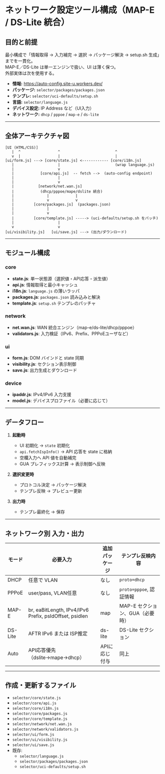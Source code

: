 # ネットワーク設定ツール構成（MAP-E / DS-Lite 統合）

## 目的と前提
最小構成で「情報取得 → 入力補完 → 選択 → パッケージ解決 → setup.sh 生成」までを一貫化。  
MAP-E／DS-Lite は単一エンジンで扱い、UI は薄く保つ。  
外部実体は次を使用する。

- **情報:** https://auto-config.site-u.workers.dev/
- **パッケージ:** `selector/packages/packages.json`
- **テンプレ:** `selector/uci-defaults/setup.sh`
- **言語:** `selector/language.js`
- **デバイス設定:** IP Address など（UI入力）
- **ネットワーク:** `dhcp` / `pppoe` / `map-e` / `ds-lite`

---

## 全体アーキテクチャ図
```
[UI (HTML/CSS)]
   |  ^                 ^                         ^
   v  |                 |                         |
[ui/form.js] ---> [core/state.js] <------------ [core/i18n.js]
   |                    |                         (wrap language.js)
   |                    v
   |            [core/api.js]  -- fetch -->  (auto-config endpoint)
   |                    |
   |                    v
   |           [network/net.wan.js]
   |            (dhcp/pppoe/mape/dslite 統合)
   |               |            |
   |               v            v
   |         [core/packages.js]  (packages.json)
   |               |
   |               v
   |         [core/template.js] -----> (uci-defaults/setup.sh をパッチ)
   |                    |
   v                    v
[ui/visibility.js]   [ui/save.js] ---> (出力/ダウンロード)
```


---

## モジュール構成

### core
- **state.js**: 単一状態源（選択値・API応答・派生値）
- **api.js**: 情報取得と最小キャッシュ
- **i18n.js**: `language.js` の薄いラッパ
- **packages.js**: `packages.json` 読み込みと解決
- **template.js**: `setup.sh` テンプレのパッチャ

### network
- **net.wan.js**: WAN 統合エンジン（map-e/ds-lite/dhcp/pppoe）
- **validators.js**: 入力検証（IPv6、Prefix、PPPoEユーザなど）

### ui
- **form.js**: DOM バインドと state 同期
- **visibility.js**: セクション表示制御
- **save.js**: 出力生成とダウンロード

### device
- **ipaddr.js**: IPv4/IPv6 入力支援
- **model.js**: デバイスプロファイル（必要に応じて）

---

## データフロー

1. **起動時**
   - UI 初期化 → `state` 初期化
   - `api.fetchIspInfo()` → API 応答を state に格納
   - 空欄入力へ API 値を自動補完
   - GUA プレフィックス計算 → 表示制御へ反映

2. **選択変更時**
   - プロトコル決定 → パッケージ解決
   - テンプレ反映 → プレビュー更新

3. **出力時**
   - テンプレ最終化 → 保存

---

## ネットワーク別 入力・出力

| モード    | 必要入力 | 追加パッケージ | テンプレ反映内容 |
|-----------|----------|---------------|------------------|
| DHCP      | 任意で VLAN | なし          | `proto=dhcp`     |
| PPPoE     | user/pass, VLAN任意 | なし | `proto=pppoe`, 認証情報 |
| MAP-E     | br, eaBitLength, IPv4/IPv6 Prefix, psIdOffset, psidlen | map | MAP-E セクション、GUA（必要時） |
| DS-Lite   | AFTR IPv6 または ISP推定 | ds-lite | DS-Lite セクション |
| Auto      | API応答優先（dslite→mape→dhcp） | APIに応じ付与 | 同上 |

---

## 作成・更新するファイル

- `selector/core/state.js`
- `selector/core/api.js`
- `selector/core/i18n.js`
- `selector/core/packages.js`
- `selector/core/template.js`
- `selector/network/net.wan.js`
- `selector/network/validators.js`
- `selector/ui/form.js`
- `selector/ui/visibility.js`
- `selector/ui/save.js`
- 既存:
  - `selector/language.js`
  - `selector/packages/packages.json`
  - `selector/uci-defaults/setup.sh`
